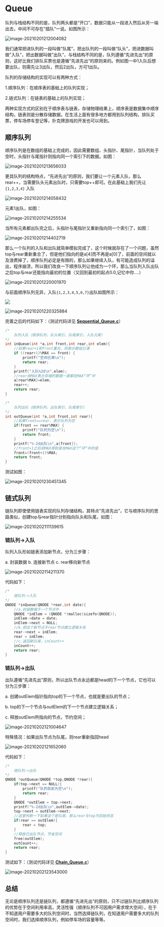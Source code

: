 # Queue

队列与栈结构不同的是，队列两头都是“开口”，数据只能从一段进入然后从另一端出去，中间不可存在“插队”一说。如图所示：

![image-20210201212004082](https://i.loli.net/2021/02/01/uydQEfS6zO9c724.png)

我们通常把进队列的一段叫做“队尾”，把出队列的一段叫做“队头”，把进数据叫做”入队“，把出数据叫做”出队“，与栈结构不同的是，队列遵循“先进先出”的原则，这好比我们排队买票也是遵循”先进先出“的原则来的。例如图一中1入队后想要出队，则需先让3出队，然后2出队，方可1出队。

队列的存储结构的实现可以有两种方式：

1.顺序队列：在顺序表的基础上的队列实现；

2.链式队列：在链表的基础上的队列实现；

两种实现方式的区别在于顺序表与链表，存储物理结果上，顺序表是数据集中顺序结构，链表则是分散存储数据。在生活上面有很多地方都用到队列结构，排队买票，停车场停车登记等，扑克牌游戏的开发也可以用到。

## 顺序队列

顺序队列是在数组的基础上完成的，因此需要数组、头指针、尾指针，当队列处于空时，头指针与尾指针则指向同一个索引下的数据。如图：

![image-20210201213656033](https://i.loli.net/2021/02/01/C9wZfj7lmXWbiQ5.png)

更具队列的结构特点，“先进先出”的原则，我们要让一个元素入队，那么rear++，当需要队头元素出队时，只需要top++即可。在此基础上我们先让 `{1,2,3,4}` 入队

![image-20210201214058432](C:\Users\HP\AppData\Roaming\Typora\typora-user-images\image-20210201214058432.png)

元素1出队，如图：

![image-20210201214255534](https://i.loli.net/2021/02/01/jg8AmEdnl34FW9y.png)

当所有元素都出队完之后，头指针与尾指针又重新指向同一个索引了，如图：

![image-20210201214402719](https://i.loli.net/2021/02/01/qlxpAtfLJz3ICMT.png)

那么一个队列的入队和出队就简单模拟完成了，这个时候就存在了一个问题，虽然top与rear重新重合了，但是他们指向的是a[4]而不再是a[0]了，前面的空间就以及浪费掉了，顺序队列必定是有限的，那么如果继续入队，有可能造成队列的溢出，程序崩溃，所以我们改良一下顺序队列让他成为一个环，那么当队列入队出队之后top与rear还能指向最初的位置（又回到最初的起点0.0,记忆中你....）

![image-20210201220001970](https://i.loli.net/2021/02/01/C8cHIamYSZoUPVD.png)

与前面顺序队列无异，入队`{1,2,3,4,5,6,7}`出队如图所示：

![](https://i.loli.net/2021/02/01/D7qrgdEwHUkf4RZ.png)

![image-20210201220325884](https://i.loli.net/2021/02/01/6UicfZhTpSmDEb4.png)

完善之后的代码如下：（测试代码详见 **[Sequential_Queue.c](https://gitee.com/pzhuweb/web2020/tree/202010804013-%E7%8E%8B%E5%87%AF%E7%90%AA/DateStructure/0010.Queue/Sequential_Queue.c)**）

```c
/*
    队列入队（顺序队列，队头索引，队尾索引，入队元素）
*/
int inQueue(int *a,int front,int rear,int elem){
    //如果rear+1和front重合，则表示数组已满
    if ((rear+1)%MAX == front) {
        printf("空间已满\n");
        return rear;
    }
    printf("入队%2d\n",elem);
    //rear余MAX表示存储的数据一直都在MAX“环”中
    a[rear%MAX]=elem;
    rear++;
    return rear;
}

/*
    队列出队（顺序队列，出队索引，队尾索引）
*/
int outQueue(int *a,int front,int rear){
    //如果front==rear，表示队列为空
    if(front == rear%MAX) {
        printf("队列为空\n");
        return front;
    }
    printf("%-2d出队\n",a[front]);
    //front+1之后余MAX得到是在MAX这个“环”中的值
    front=(front+1)%MAX;
    return front;
}
```

测试如图：

![image-20210201230451345](https://i.loli.net/2021/02/01/lhepdXPRFD5q8vj.png)

## 链式队列

链队列即使使用链表实现的队列存储结构，其特点“先进先出”，它与顺序队列的思路类似，创建top与rear指针分别指向队头和队尾，如图：

![image-20210202111139615](https://i.loli.net/2021/02/02/Ro7zwVui2l5CtkW.png)

### 链队列->入队

队列入队形如链表添加新节点，分为三步骤：

a. 封装数据    b. 连接新节点    c. rear移向新节点

![image-20210202114211370](https://i.loli.net/2021/02/02/7XO1Q53ZmVvhfrS.png)

代码如下：

```c
/*
    链队列->入队
*/
QNODE *inQueue(QNODE *rear,int date){
    //a.封装数据于一个节点中
    QNODE *inElem = (QNODE *)malloc(sizefo(QNODE));
    inElem->date = date;
    inElem->next = NULL;
    //b.把这个新节点于rear节点建立逻辑关系
    rear->next = inElem;
    rear = inElem;
    //c.返回新队尾，inCount++
    inCount++;
    return rear;
}
```

### 链队列->出队

出队遵循“先进先出”原则，所以出队节点永远都是head的下一个节点，它也可以分为三步骤：

a. 创建outElem指针指向top的下一个节点，也就是要出队的节点；

b. top的下一个节点与outElem的下一个节点建立逻辑关系；

c. 释放outElem所指向的节点，节约空间；

![image-20210202121004647](https://i.loli.net/2021/02/02/NWS8Qwoegi35cUH.png)

特殊情况：如果出队节点为队尾，则rear重新指回head

![image-20210202121652060](https://i.loli.net/2021/02/02/xo2YV4Xnlic9DSW.png)

代码如下：

```c
/*
    链队列->出队
*/
QNODE *outQueue(QNODE *top,QNODE *rear){
    if(top->next == NULL){
        printf("队列目前为空\n");
        return rear;
    }
    QNODE *outElem = top->next;
    printf("%-2d出队\n",outElem->date);
    top->next = outElem->next;
    //这里判断一下如果这个是队尾，那么rear与top为初始状态
    if(rear == outElem){
        rear = top;
    }
    //释放已出队节点，节省空间
    free(outElem);
    outCount++;
    return rear;
}
```

测试如下：（测试代码详见 **[Chain_Queue.c](https://gitee.com/pzhuweb/web2020/tree/202010804013-%E7%8E%8B%E5%87%AF%E7%90%AA/DateStructure/0010.Queue/Chain_Queue.c)**）

![image-20210202123543000](https://i.loli.net/2021/02/02/rwiXmu47qAbOl8x.png)

## 总结

无论是顺序队列还是链队列，都遵循“先进先出”的原则，只不过链队列比顺序队列的优势在于空间利用率高，灵活性强（顺序队列不可因用户需求增大空间），在于不知道用户需要多大的队列空间时，当然选择链队列，在知道用户需要多大的队列空间时，我们选择顺序队列，例如停车场的容量等等。